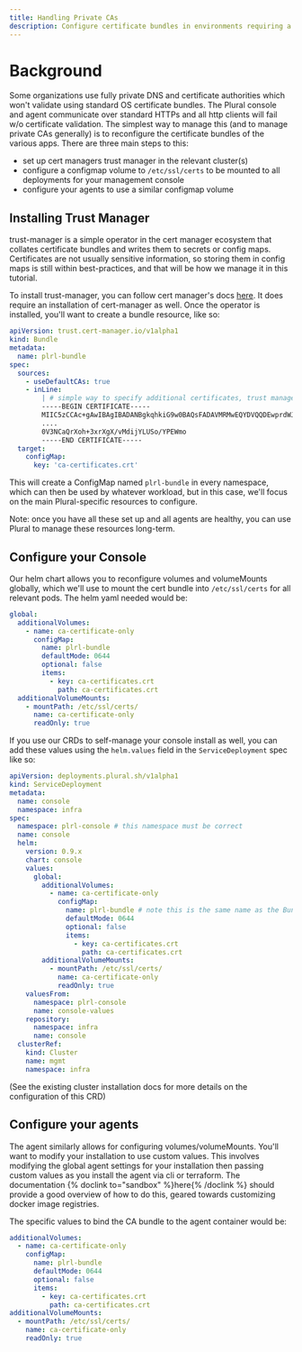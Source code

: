 ```yaml
---
title: Handling Private CAs
description: Configure certificate bundles in environments requiring a private CA
---
```


# Background

Some organizations use fully private DNS and certificate authorities which won't validate using standard OS certificate bundles. The Plural console and agent communicate over standard HTTPs and all http clients will fail w/o certificate validation. The simplest way to manage this (and to manage private CAs generally) is to reconfigure the certificate bundles of the various apps. There are three main steps to this:

- set up cert managers trust manager in the relevant cluster(s)
- configure a configmap volume to `/etc/ssl/certs` to be mounted to all deployments for your management console
- configure your agents to use a similar configmap volume

## Installing Trust Manager

trust-manager is a simple operator in the cert manager ecosystem that collates certificate bundles and writes them to secrets or config maps. Certificates are not usually sensitive information, so storing them in config maps is still within best-practices, and that will be how we manage it in this tutorial.

To install trust-manager, you can follow cert manager's docs [here](https://cert-manager.io/docs/trust/trust-manager/installation/). It does require an installation of cert-manager as well. Once the operator is installed, you'll want to create a bundle resource, like so:

```yaml
apiVersion: trust.cert-manager.io/v1alpha1
kind: Bundle
metadata:
  name: plrl-bundle
spec:
  sources:
    - useDefaultCAs: true
    - inLine:
        | # simple way to specify additional certificates, trust manager supports other sources too
        -----BEGIN CERTIFICATE-----
        MIIC5zCCAc+gAwIBAgIBADANBgkqhkiG9w0BAQsFADAVMRMwEQYDVQQDEwprdWJl
        ....
        0V3NCaQrXoh+3xrXgX/vMdijYLUSo/YPEWmo
        -----END CERTIFICATE-----
  target:
    configMap:
      key: 'ca-certificates.crt'
```

This will create a ConfigMap named `plrl-bundle` in every namespace, which can then be used by whatever workload, but in this case, we'll focus on the main Plural-specific resources to configure.

Note: once you have all these set up and all agents are healthy, you can use Plural to manage these resources long-term.

## Configure your Console

Our helm chart allows you to reconfigure volumes and volumeMounts globally, which we'll use to mount the cert bundle into `/etc/ssl/certs` for all relevant pods. The helm yaml needed would be:

```yaml
global:
  additionalVolumes:
    - name: ca-certificate-only
      configMap:
        name: plrl-bundle
        defaultMode: 0644
        optional: false
        items:
          - key: ca-certificates.crt
            path: ca-certificates.crt
  additionalVolumeMounts:
    - mountPath: /etc/ssl/certs/
      name: ca-certificate-only
      readOnly: true
```

If you use our CRDs to self-manage your console install as well, you can add these values using the `helm.values` field in the `ServiceDeployment` spec like so:

```yaml
apiVersion: deployments.plural.sh/v1alpha1
kind: ServiceDeployment
metadata:
  name: console
  namespace: infra
spec:
  namespace: plrl-console # this namespace must be correct
  name: console
  helm:
    version: 0.9.x
    chart: console
    values:
      global:
        additionalVolumes:
          - name: ca-certificate-only
            configMap:
              name: plrl-bundle # note this is the same name as the Bundle defined above
              defaultMode: 0644
              optional: false
              items:
                - key: ca-certificates.crt
                  path: ca-certificates.crt
        additionalVolumeMounts:
          - mountPath: /etc/ssl/certs/
            name: ca-certificate-only
            readOnly: true
    valuesFrom:
      namespace: plrl-console
      name: console-values
    repository:
      namespace: infra
      name: console
  clusterRef:
    kind: Cluster
    name: mgmt
    namespace: infra
```

(See the existing cluster installation docs for more details on the configuration of this CRD)

## Configure your agents

The agent similarly allows for configuring volumes/volumeMounts. You'll want to modify your installation to use custom values. This involves modifying the global agent settings for your installation then passing custom values as you install the agent via cli or terraform. The documentation {% doclink to="sandbox" %}here{% /doclink %} should provide a good overview of how to do this, geared towards customizing docker image registries.

The specific values to bind the CA bundle to the agent container would be:

```yaml
additionalVolumes:
  - name: ca-certificate-only
    configMap:
      name: plrl-bundle
      defaultMode: 0644
      optional: false
      items:
        - key: ca-certificates.crt
          path: ca-certificates.crt
additionalVolumeMounts:
  - mountPath: /etc/ssl/certs/
    name: ca-certificate-only
    readOnly: true
```
